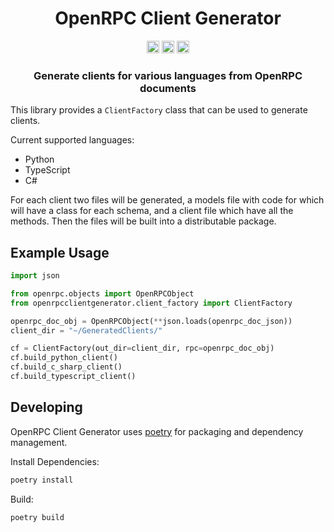 <div align=center>
<!-- Title: -->
  <h1>OpenRPC Client Generator</h1>
<!-- Labels: -->
  <!-- First row: -->
  <img src="https://img.shields.io/badge/License-AGPL%20v3-blue.svg"
   height="20"
   alt="License: AGPL v3">
  <img src="https://img.shields.io/badge/code%20style-black-000000.svg"
   height="20"
   alt="Code style: black">
  <a href="https://gitlab.com/mburkard/openrpc-client-generator/-/blob/main/CONTRIBUTING.md">
    <img src="https://img.shields.io/static/v1.svg?label=Contributions&message=Welcome&color=2267a0"
     height="20"
     alt="Contributions Welcome">
  </a>
  <h3>Generate clients for various languages from OpenRPC documents</h3>
</div>

This library provides a `ClientFactory` class that can be used to
generate clients.

Current supported languages:
- Python
- TypeScript
- C#

For each client two files will be generated, a models file with code for
which will have a class for each schema, and a client file which have
all the methods. Then the files will be built into a distributable
package.

## Example Usage

```python
import json

from openrpc.objects import OpenRPCObject
from openrpcclientgenerator.client_factory import ClientFactory

openrpc_doc_obj = OpenRPCObject(**json.loads(openrpc_doc_json))
client_dir = "~/GeneratedClients/"

cf = ClientFactory(out_dir=client_dir, rpc=openrpc_doc_obj)
cf.build_python_client()
cf.build_c_sharp_client()
cf.build_typescript_client()
```

## Developing

OpenRPC Client Generator uses
[poetry](https://github.com/python-poetry/poetry) for packaging and
dependency management.

Install Dependencies:

```sh
poetry install
```

Build:

```sh
poetry build
```
